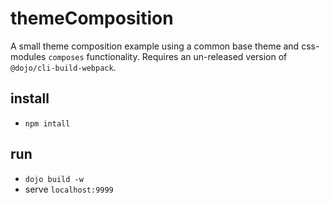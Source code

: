 # themeComposition

A small theme composition example using a common base theme and css-modules `composes` functionality.
Requires an un-released version of `@dojo/cli-build-webpack`.

## install

- `npm intall`

## run

- `dojo build -w`
- serve `localhost:9999`
